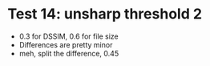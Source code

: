 # Test 14: unsharp threshold 2

* 0.3 for DSSIM, 0.6 for file size
* Differences are pretty minor
* meh, split the difference, 0.45